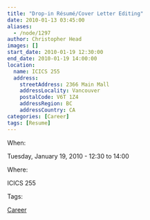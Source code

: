 ```yaml
---
title: "Drop-in Résumé/Cover Letter Editing"
date: 2010-01-13 03:45:00
aliases:
  - /node/1297
author: Christopher Head
images: []
start_date: 2010-01-19 12:30:00
end_date: 2010-01-19 14:00:00
location:
  name: ICICS 255
  address:
    streetAddress: 2366 Main Mall
    addressLocality: Vancouver
    postalCode: V6T 1Z4
    addressRegion: BC
    addressCountry: CA
categories: [Career]
tags: [Resume]
---
```


When: 

Tuesday, January 19, 2010 - 12:30 to 14:00

Where: 

ICICS 255

Tags: 

[Career](/career)
